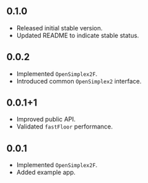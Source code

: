 ## 0.1.0

* Released initial stable version.
* Updated README to indicate stable status.

## 0.0.2

* Implemented `OpenSimplex2F`.
* Introduced common `OpenSimplex2` interface.

## 0.0.1+1

* Improved public API.
* Validated `fastFloor` performance.

## 0.0.1

* Implemented `OpenSimplex2F`.
* Added example app.

